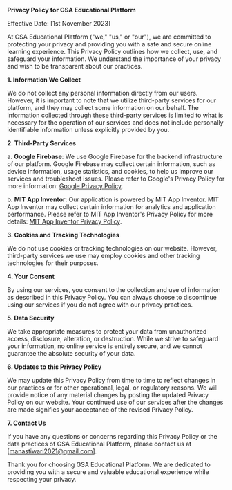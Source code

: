 **Privacy Policy for GSA Educational Platform**

Effective Date: [1st November 2023]

At GSA Educational Platform ("we," "us," or "our"), we are committed to protecting your privacy and providing you with a safe and secure online learning experience. This Privacy Policy outlines how we collect, use, and safeguard your information. We understand the importance of your privacy and wish to be transparent about our practices.

**1. Information We Collect**

We do not collect any personal information directly from our users. However, it is important to note that we utilize third-party services for our platform, and they may collect some information on our behalf. The information collected through these third-party services is limited to what is necessary for the operation of our services and does not include personally identifiable information unless explicitly provided by you.

**2. Third-Party Services**

a. **Google Firebase**: We use Google Firebase for the backend infrastructure of our platform. Google Firebase may collect certain information, such as device information, usage statistics, and cookies, to help us improve our services and troubleshoot issues. Please refer to Google's Privacy Policy for more information: [Google Privacy Policy](https://policies.google.com/privacy).

b. **MIT App Inventor**: Our application is powered by MIT App Inventor. MIT App Inventor may collect certain information for analytics and application performance. Please refer to MIT App Inventor's Privacy Policy for more details: [MIT App Inventor Privacy Policy](https://appinventor.mit.edu/about/termsofservice).

**3. Cookies and Tracking Technologies**

We do not use cookies or tracking technologies on our website. However, third-party services we use may employ cookies and other tracking technologies for their purposes.

**4. Your Consent**

By using our services, you consent to the collection and use of information as described in this Privacy Policy. You can always choose to discontinue using our services if you do not agree with our privacy practices.

**5. Data Security**

We take appropriate measures to protect your data from unauthorized access, disclosure, alteration, or destruction. While we strive to safeguard your information, no online service is entirely secure, and we cannot guarantee the absolute security of your data.

**6. Updates to this Privacy Policy**

We may update this Privacy Policy from time to time to reflect changes in our practices or for other operational, legal, or regulatory reasons. We will provide notice of any material changes by posting the updated Privacy Policy on our website. Your continued use of our services after the changes are made signifies your acceptance of the revised Privacy Policy.

**7. Contact Us**

If you have any questions or concerns regarding this Privacy Policy or the data practices of GSA Educational Platform, please contact us at [manastiwari2021@gmail.com].

Thank you for choosing GSA Educational Platform. We are dedicated to providing you with a secure and valuable educational experience while respecting your privacy.
